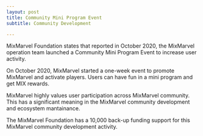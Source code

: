 ```yaml
---
layout: post
title: Community Mini Program Event
subtitle: Community Development 

---
```


MixMarvel Foundation states that reported in October 2020, the MixMarvel operation team launched a Community Mini Program Event to increase user activity. 

On October 2020, MixMarvel started a one-week event to promote MixMarvel and activate players. Users can have fun in a mini program and get MIX rewards.  

MixMarvel highly values user participation across MixMarvel community. This has a significant meaning in the MixMarvel community development and ecosystem mantainance. 

The MixMarvel Foundation has a 10,000 back-up funding support for this MixMarvel community development activity. 

